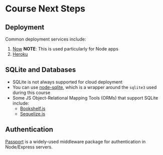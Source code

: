 # Course Next Steps

## Deployment
Common deployment services include:
1. [Now](https://zeit.co/now)
   **NOTE**: This is used particularly for Node apps
2. [Heroku](https://www.heroku.com/)

## SQLite and Databases
* SQLite is not always supported for cloud deployment
* You can use [node-sqlite](https://github.com/kriasoft/node-sqlite), which is a wrapper around the `sqlite3` used during this course
* Some JS Object-Relational Mapping Tools (ORMs) that support SQLite include:
  * [Bookshelf.js](http://bookshelfjs.org/)
  * [Sequelize.js](http://docs.sequelizejs.com/)

## Authentication
[Passport](http://passportjs.org/) is a widely-used middleware package for authentication in Node/Express servers.